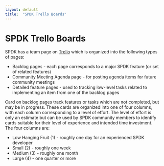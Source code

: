 ```yaml
---
layout: default
title:  "SPDK Trello Boards"
---
```


# SPDK Trello Boards

SPDK has a team page on [Trello](https://trello.com/spdk) which is organized into the following
types of pages:

* Backlog pages - each page corresponds to a major SPDK feature (or set of related features)
* Community Meeting Agenda page - for posting agenda items for future community meetings
* Detailed feature pages - used to tracking low-level tasks related to implementing an item
  from one of the backlog pages

Card on backlog pages track features or tasks which are not completed, but may be in progress.
These cards are organized into one of four columns, with each column corresponding to a level of
effort.  The level of effort is only an estimate but can be used by SPDK community members to
identify cards suitable for their level of experience and intended time investment.  The four
columns are:

* Low Hanging Fruit (1) - roughly one day for an experienced SPDK developer
* Small (2) - roughly one week
* Medium (3) - roughly one month
* Large (4) - one quarter or more

